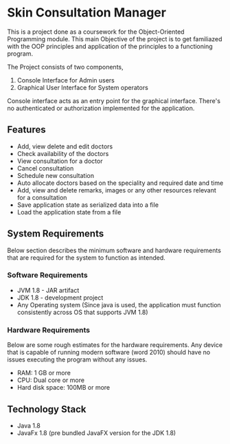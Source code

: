 # Skin Consultation Manager

This is a project done as a coursework for the Object-Oriented Programming module. This main Objective of the project is to get familiazed with the OOP principles and application of the principles to a functioning program.

The Project consists of two components,
1. Console Interface for Admin users
2. Graphical User Interface for System operators

Console interface acts as an entry point for the graphical interface.
There's no authenticated or authorization implemented for the application.

## Features
- Add, view delete and edit doctors
- Check availability of the doctors
- View consultation for a doctor
- Cancel consultation
- Schedule new consultation
- Auto allocate doctors based on the speciality and required date and time
- Add, view and delete remarks, images or any other resources relevant for a consultation
- Save application state as serialized data into a file
- Load the application state from a file

## System Requirements
Below section describes the minimum software and hardware requirements that are required for the system to function as intended.

### Software Requirements
- JVM 1.8 - JAR artifact
- JDK 1.8 - development project
- Any Operating system (Since java is used, the application must function consistently across OS that supports JVM 1.8)

### Hardware Requirements
Below are some rough estimates for the hardware requirements. Any device that is capable of running modern software (word 2010) should have no issues executing the program without any issues.

- RAM: 1 GB or more
- CPU: Dual core or more
- Hard disk space: 100MB or more

## Technology Stack
- Java 1.8
- JavaFx 1.8 (pre bundled JavaFX version for the JDK 1.8)